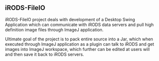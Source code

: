 iRODS-FileIO
------------------------

iRODS-FileIO project deals with development of a Desktop Swing Application which can communicate with iRODS data servers and pull high definition image files through ImageJ application.

Ultimate goal of the project is to pack entire source into a Jar, which when executed through ImageJ application as a plugin can talk to iRODS and get images into ImageJ workspace, which further can be edited at users will and then save it back to iRODS servers.
